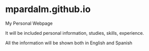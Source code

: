 # mpardalm.github.io
My Personal Webpage

It will be included personal information, studies, skills, experience.

All the information will be shown both in English and Spanish
